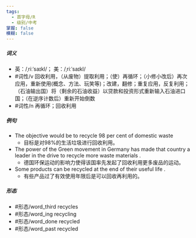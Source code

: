 ```yaml
---
tags:
  - 首字母/R
  - 级别/中考
掌握: false
模糊: false
---
```

##### 词义
- 英：/ˌriːˈsaɪkl/； 美：/ˌriːˈsaɪkl/
- #词性/v  回收利用，（从废物）提取利用；（使）再循环；（小修小改后）再次应用，重新使用(概念、方法、玩笑等)；改建，翻修；重复应用，反复利用；（石油输出国）将（剩余的石油收益）以贷款和投资形式重新输入石油进口国；（在逆序计数后）重新开始倒数
- #词性/n  再循环；回收利用
##### 例句
- The objective would be to recycle 98 per cent of domestic waste
	- 目标是对98%的生活垃圾进行回收利用。
- The power of the Green movement in Germany has made that country a leader in the drive to recycle more waste materials .
	- 德国环保运动的影响力使得该国率先发起了回收利用更多废品的运动。
- Some products can be recycled at the end of their useful life .
	- 有些产品过了有效使用年限后是可以回收再利用的。
##### 形态
- #形态/word_third recycles
- #形态/word_ing recycling
- #形态/word_done recycled
- #形态/word_past recycled
